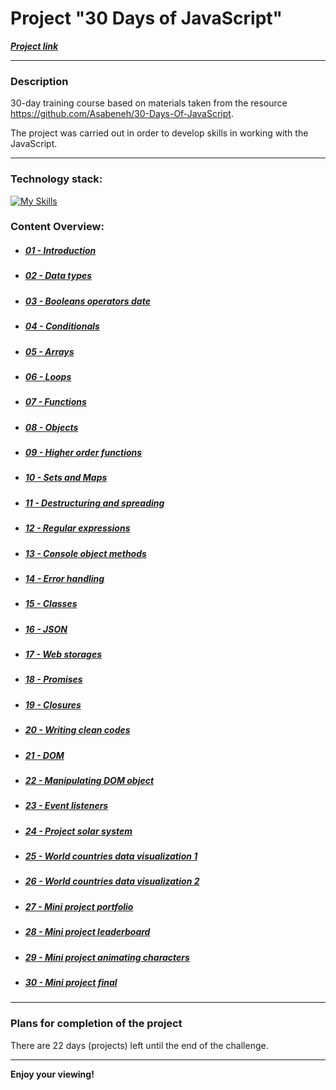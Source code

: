 # Project "30 Days of JavaScript"
***[Project link](https://loner789.github.io/30-days-of-js)***
___
### Description
30-day training course based on materials taken from the resource https://github.com/Asabeneh/30-Days-Of-JavaScript.

The project was carried out in order to develop skills in working with the JavaScript.
___
### Technology stack:
[![My Skills](https://skills.thijs.gg/icons?i=html,js,git)](https://skills.thijs.gg)
 
### Content Overview:
* ##### [01 - Introduction](https://github.com/Loner789/30-days-of-js/tree/main/01-introduction/)
* ##### [02 - Data types](https://github.com/Loner789/30-days-of-js/tree/main/02-data-types/)
* ##### [03 - Booleans operators date](https://github.com/Loner789/30-days-of-js/tree/main/03-booleans-operators-date/)
* ##### [04 - Conditionals](https://github.com/Loner789/30-days-of-js/tree/main/04-conditionals/)
* ##### [05 - Arrays](https://github.com/Loner789/30-days-of-js/tree/main/05-arrays/)
* ##### [06 - Loops](https://github.com/Loner789/30-days-of-js/tree/main/06-loops/)
* ##### [07 - Functions](https://github.com/Loner789/30-days-of-js/tree/main/07-functions/)
* ##### [08 - Objects](https://github.com/Loner789/30-days-of-js/tree/main/08-objects/)
* ##### [09 - Higher order functions]()
* ##### [10 - Sets and Maps]()
* ##### [11 - Destructuring and spreading]()
* ##### [12 - Regular expressions]()
* ##### [13 - Console object methods]()
* ##### [14 - Error handling]()
* ##### [15 - Classes]()
* ##### [16 - JSON]()
* ##### [17 - Web storages]()
* ##### [18 - Promises]()
* ##### [19 - Closures]()
* ##### [20 - Writing clean codes]()
* ##### [21 - DOM]()
* ##### [22 - Manipulating DOM object]()
* ##### [23 - Event listeners]()
* ##### [24 - Project solar system]()
* ##### [25 - World countries data visualization 1]()
* ##### [26 - World countries data visualization 2]()
* ##### [27 - Mini project portfolio]()
* ##### [28 - Mini project leaderboard]()
* ##### [29 - Mini project animating characters]()
* ##### [30 - Mini project final]()
___
### Plans for completion of the project

There are 22 days (projects) left until the end of the challenge.
___
**Enjoy your viewing!**